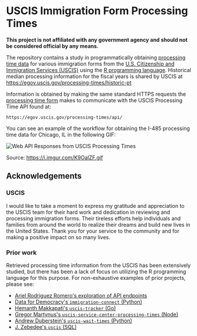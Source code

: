 # USCIS Immigration Form Processing Times

**This project is not affiliated with any government agency and should not be considered official by any means.**

The repository contains a study in programmatically obtaining [processing time data](https://egov.uscis.gov/processing-times/) for various immigration forms from the [U.S. Citizenship and Immigration Services (USCIS)](https://www.uscis.gov/) using the [R programming language](https://www.r-project.org/). Historical median processing information for the fiscal years is shared by USCIS at <https://egov.uscis.gov/processing-times/historic-pt>

Information is obtained by making the same standard HTTPS requests the [processing time form](https://egov.uscis.gov/processing-times/)
makes to communicate with the USCIS Processing Time API found at:

```
https://egov.uscis.gov/processing-times/api/
```

You can see an example of the workflow for obtaining the I-485 processing time data for Chicago, IL in the following GIF:

![Web API Responses from USCIS Processing Times](https://i.imgur.com/K9OalZF.gif)

Source: <https://i.imgur.com/K9OalZF.gif>


## Acknowledgements

### USCIS

I would like to take a moment to express my gratitude and appreciation to the USCIS team for their hard work and dedication in reviewing and processing immigration forms. Their tireless efforts help individuals and families from around the world to realize their dreams and build new lives in the United States. Thank you for your service to the community and for making a positive impact on so many lives.

### Prior work

Retrieved processing time information from the USCIS has been extensively studied, but there has been a lack of
focus on utilizing the R programming language for this purpose. For non-exhaustive examples of prior projects, please see:

- [Ariel Rodriguez Romero's exploration of API endpoints](https://github.com/arielsvn/arielsvn.github.io/issues/3)
- [Data for Democracy's `immigration-connect` (Python)](https://github.com/Data4Democracy/immigration-connect/tree/master/uscis-processing-time)
- [Hemanth Makkapati's `uscis-tracker` (Go)](https://github.com/hmakkapati/uscis-tracker)
- [Gregor Martynus's `uscis-service-center-processing-times` (Node)](https://github.com/gr2m/uscis-service-center-processing-times)
- [Andrew Duberstein's `uscis-wait-times` (Python)](https://github.com/ajduberstein/uscis-wait-times)
- [J. Zebedee's `uscis` (SQL)](https://github.com/jzebedee/uscis)
